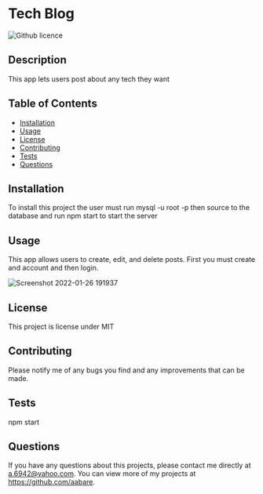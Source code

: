 # Tech Blog
  ![Github licence](http://img.shields.io/badge/license-MIT-blue.svg)
  
  ## Description 
  This app lets users post about any tech they want
  ## Table of Contents
  * [Installation](#installation)
  * [Usage](#usage)
  * [License](#license)
  * [Contributing](#contributing)
  * [Tests](#tests)
  * [Questions](#questions)
  
  ## Installation 
  To install this project the user must run mysql -u root -p then source to the database and run npm start to start the server
  ## Usage 
  This app allows users to create, edit, and delete posts. First you must create and account and then login.

![Screenshot 2022-01-26 191937](https://user-images.githubusercontent.com/88077451/151268766-3d95c0c3-1a1e-46c2-ad31-5c39c73718bc.png)


  ## License 
  This project is license under MIT
  ## Contributing 
  Please notify me of any bugs you find and any improvements that can be made.
  ## Tests
  npm start
  ## Questions
  If you have any questions about this projects, please contact me directly at a.6942@yahoo.com. You can view more of my projects at https://github.com/aabare.
